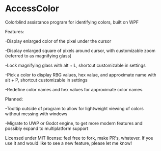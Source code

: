 # AccessColor
Colorblind assistance program for identifying colors, built on WPF

Features:

-Display enlarged color of the pixel under the cursor

-Display enlarged square of pixels around cursor, with customizable zoom (referred to as magnifying glass)

-Lock magnifying glass with alt + L, shortcut customizable in settings

-Pick a color to display RBG values, hex value, and approximate name with alt + P, shortcut customizable in settings

-Redefine color names and hex values for approximate color names

Planned:

-Tooltip outside of program to allow for lightweight viewing of colors without messing with windows

-Migrate to UWP or Godot engine, to get more modern features and possibly expand to multiplatform support

Licensed under MIT license: feel free to fork, make PR's, whatever. If you use it and would like to see a new feature, please let me know!
